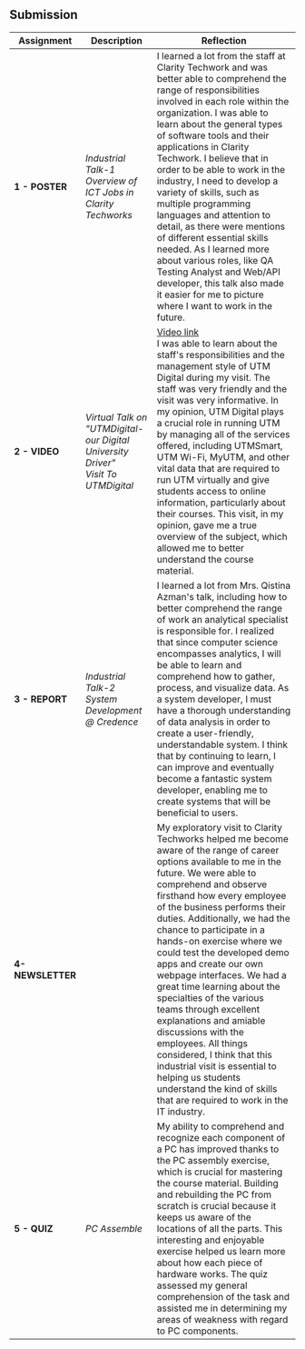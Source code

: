 ## Submission
| **Assignment** | **Description**  | **Reflection** |
| ----- |  ------ | ----- | 
| **1 - POSTER** | *Industrial Talk-1<br>Overview of ICT Jobs in Clarity Techworks* | I learned a lot from the staff at Clarity Techwork and was better able to comprehend the range of responsibilities involved in each role within the organization. I was able to learn about the general types of software tools and their applications in Clarity Techwork. I believe that in order to be able to work in the industry, I need to develop a variety of skills, such as multiple programming languages and attention to detail, as there were mentions of different essential skills needed. As I learned more about various roles, like QA Testing Analyst and Web/API developer, this talk also made it easier for me to picture where I want to work in the future. | 
| **2 - VIDEO** | *Virtual Talk on "UTMDigital- our Digital University Driver"<br>Visit To UTMDigital* | [Video link](https://drive.google.com/file/d/1dDFoLoXUEoc9mpdpDdKMQQEs3vR-gZ7C/view)<br> I was able to learn about the staff's responsibilities and the management style of UTM Digital during my visit. The staff was very friendly and the visit was very informative. In my opinion, UTM Digital plays a crucial role in running UTM by managing all of the services offered, including UTMSmart, UTM Wi-Fi, MyUTM, and other vital data that are required to run UTM virtually and give students access to online information, particularly about their courses. This visit, in my opinion, gave me a true overview of the subject, which allowed me to better understand the course material. | 
| **3 - REPORT** | *Industrial Talk-2<br>System Development @ Credence* | I learned a lot from Mrs. Qistina Azman's talk, including how to better comprehend the range of work an analytical specialist is responsible for. I realized that since computer science encompasses analytics, I will be able to learn and comprehend how to gather, process, and visualize data. As a system developer, I must have a thorough understanding of data analysis in order to create a user-friendly, understandable system. I think that by continuing to learn, I can improve and eventually become a fantastic system developer, enabling me to create systems that will be beneficial to users. | 
| **4-NEWSLETTER** |  | My exploratory visit to Clarity Techworks helped me become aware of the range of career options available to me in the future. We were able to comprehend and observe firsthand how every employee of the business performs their duties. Additionally, we had the chance to participate in a hands-on exercise where we could test the developed demo apps and create our own webpage interfaces. We had a great time learning about the specialties of the various teams through excellent explanations and amiable discussions with the employees. All things considered, I think that this industrial visit is essential to helping us students understand the kind of skills that are required to work in the IT industry. |
| **5 - QUIZ** | *PC Assemble* | My ability to comprehend and recognize each component of a PC has improved thanks to the PC assembly exercise, which is crucial for mastering the course material. Building and rebuilding the PC from scratch is crucial because it keeps us aware of the locations of all the parts. This interesting and enjoyable exercise helped us learn more about how each piece of hardware works. The quiz assessed my general comprehension of the task and assisted me in determining my areas of weakness with regard to PC components. |
